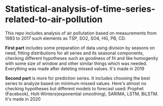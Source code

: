 # Statistical-analysis-of-time-series-related-to-air-pollution

This repo includes analysis of air pollutation based on measurements from 1983 to 2017 such elements as TSP, SO2, SO4, HG, PB, CD. 

**First part** includes some preparation of data using division by seasons on need, fitting distributions for all series and its seasonal components, checking different hypotheses such as goodness of fit and like homogenity with some size of window and other similar things which was needed. Everything was made after deleting missed values. It's made in 2019

**Second part** is more for prediction series. It includes choosing the best series to analyze based on minimum missed values. Here's almost no checking hypotheses but different models to forecast used: Prophet (Facebook), Holt-Winters(exponential smoothing), SARIMA, LSTM, BiLSTM. It's made in 2020
